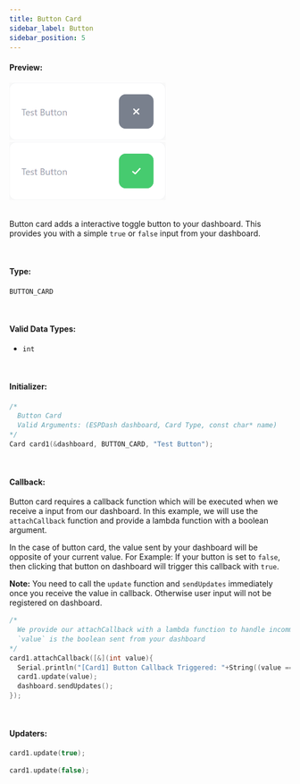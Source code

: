 ```yaml
---
title: Button Card
sidebar_label: Button
sidebar_position: 5
---
```


#### Preview:

<img class="card-preview" src="/img/v4/button-card-false.png" width="280px" alt="Button Card Preview" />
 &nbsp; 
<img class="card-preview" src="/img/v4/button-card-true.png" width="280px" alt="Button Card Preview" />

<br/>
<br/>

Button card adds a interactive toggle button to your dashboard. This provides you with a simple `true` or `false` input from your dashboard.

<br/>

#### Type:
`BUTTON_CARD`

<br/>

#### Valid Data Types:
- `int`

<br/>

#### Initializer:
```cpp
/* 
  Button Card
  Valid Arguments: (ESPDash dashboard, Card Type, const char* name)
*/
Card card1(&dashboard, BUTTON_CARD, "Test Button");
```

<br/>

#### Callback:
Button card requires a callback function which will be executed when we receive a input from our dashboard. In this example, we will use the `attachCallback` function and provide a lambda function with a boolean argument.

In the case of button card, the value sent by your dashboard will be opposite of your current value. For Example: If your button is set to `false`, then clicking that button on dashboard will trigger this callback with `true`.

**Note:** You need to call the `update` function and `sendUpdates` immediately once you receive the value in callback. Otherwise user input will not be registered on dashboard.

```cpp
/*
  We provide our attachCallback with a lambda function to handle incomming data
  `value` is the boolean sent from your dashboard
*/
card1.attachCallback([&](int value){
  Serial.println("[Card1] Button Callback Triggered: "+String((value == 1)?"true":"false"));
  card1.update(value);
  dashboard.sendUpdates();
});
```

<br/>

#### Updaters:

```cpp
card1.update(true);
```

```cpp
card1.update(false);
```
<br/>
<br/>
